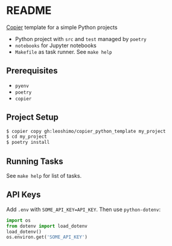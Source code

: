 # README

[Copier](https://copier.readthedocs.io/) template for a simple Python projects

- Python project with `src` and `test` managed by `poetry`
- `notebooks` for Jupyter notebooks
- `Makefile` as task runner. See `make help`

## Prerequisites

- `pyenv`
- `poetry`
- `copier`

## Project Setup

```sh
$ copier copy gh:leoshimo/copier_python_template my_project
$ cd my_project
$ poetry install
```

## Running Tasks

See `make help` for list of tasks.

## API Keys

Add `.env` with `SOME_API_KEY=API_KEY`. Then use `python-dotenv`:

```python
import os
from dotenv import load_dotenv
load_dotenv()
os.environ.get('SOME_API_KEY')
```

